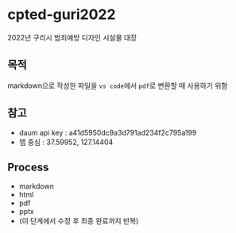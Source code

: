 # cpted-guri2022
2022년 구리시 범죄예방 디자인 시설물 대장

## 목적
markdown으로 작성한 파일을 `vs code`에서 `pdf`로 변환할 때 사용하기 위함

## 참고
- daum api key : a41d5950dc9a3d791ad234f2c795a199
- 맵 중심 : 37.59952, 127.14404


## Process
- markdown
- html
- pdf
- pptx
- (이 단계에서 수정 후 최종 완료까지 반복)